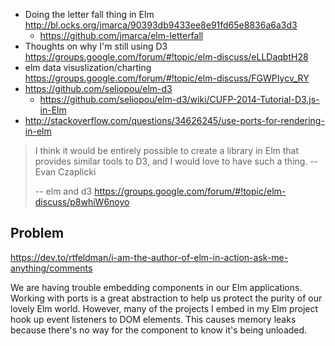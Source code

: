 - Doing the letter fall thing in Elm http://bl.ocks.org/jmarca/90393db9433ee8e91fd65e8836a6a3d3
  - https://github.com/jmarca/elm-letterfall
- Thoughts on why I'm still using D3 https://groups.google.com/forum/#!topic/elm-discuss/eLLDaqbtH28
- elm data visuslization/charting https://groups.google.com/forum/#!topic/elm-discuss/FGWPIycv_RY
- https://github.com/seliopou/elm-d3
  - https://github.com/seliopou/elm-d3/wiki/CUFP-2014-Tutorial-D3.js-in-Elm
- http://stackoverflow.com/questions/34626245/use-ports-for-rendering-in-elm

>I think it would be entirely possible to create a library in Elm that provides similar tools to D3, and I would love to have such a thing. -- Evan Czaplicki
>
>-- elm and d3 https://groups.google.com/forum/#!topic/elm-discuss/p8whiW6noyo

## Problem

https://dev.to/rtfeldman/i-am-the-author-of-elm-in-action-ask-me-anything/comments

We are having trouble embedding components in our Elm applications. Working with ports is a great abstraction to help us protect the purity of our lovely Elm world. However, many of the projects I embed in my Elm project hook up event listeners to DOM elements. This causes memory leaks because there's no way for the component to know it's being unloaded.
